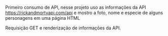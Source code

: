 Primeiro consumo de API, nesse projeto uso as informações da API https://rickandmortyapi.com/api
e mostro a foto, nome e especie de alguns personagens em uma página HTML

Requisição GET e renderização de informações da API.
